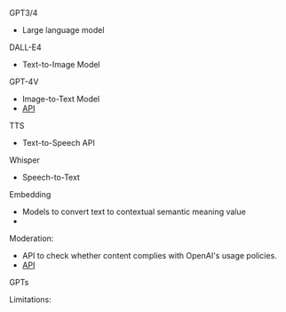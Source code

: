 

GPT3/4
- Large language model

DALL-E4
- Text-to-Image Model

GPT-4V
- Image-to-Text Model
- [API](https://platform.openai.com/docs/guides/vision)

TTS 
- Text-to-Speech API

Whisper 
- Speech-to-Text

Embedding 
- Models to convert text to contextual semantic meaning value
- 

Moderation: 
- API to check whether content complies with OpenAI's usage policies. 
- [API](https://platform.openai.com/docs/guides/moderation)

GPTs 

Limitations:

